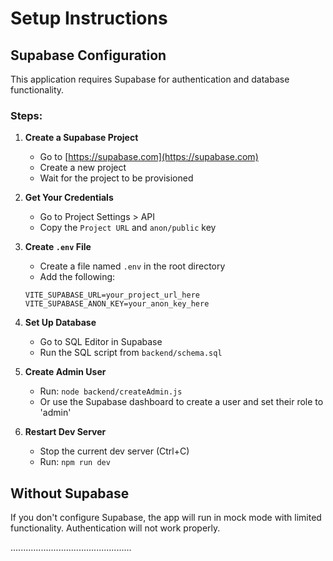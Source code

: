 # Setup Instructions

## Supabase Configuration

This application requires Supabase for authentication and database functionality.

### Steps:

1. **Create a Supabase Project**
   - Go to [https://supabase.com](https://supabase.com)
   - Create a new project
   - Wait for the project to be provisioned

2. **Get Your Credentials**
   - Go to Project Settings > API
   - Copy the `Project URL` and `anon/public` key

3. **Create `.env` File**
   - Create a file named `.env` in the root directory
   - Add the following:
   ```
   VITE_SUPABASE_URL=your_project_url_here
   VITE_SUPABASE_ANON_KEY=your_anon_key_here
   ```

4. **Set Up Database**
   - Go to SQL Editor in Supabase
   - Run the SQL script from `backend/schema.sql`

5. **Create Admin User**
   - Run: `node backend/createAdmin.js`
   - Or use the Supabase dashboard to create a user and set their role to 'admin'

6. **Restart Dev Server**
   - Stop the current dev server (Ctrl+C)
   - Run: `npm run dev`

## Without Supabase

If you don't configure Supabase, the app will run in mock mode with limited functionality. Authentication will not work properly.

................................................
